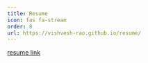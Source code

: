 ```yaml
---
title: Resume
icon: fas fa-stream
order: 8
url: https://vishvesh-rao.github.io/resume/
---
```

[resume link](https://vishvesh-rao.github.io/resume/)